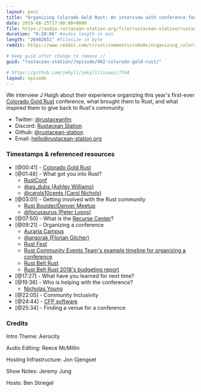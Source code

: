 ```yaml
---
layout: post
title: "Organizing Colorado Gold Rust: An interview with conference founder J Haigh"
date: 2019-08-25T17:00:00+0000
file: https://audio.rustacean-station.org/file/rustacean-station/rustacean-station-e002-colorado-gold-rust.mp3
duration: "0:28:06" #audio length in min
length: "26982651" #filesize in byte
reddit: https://www.reddit.com/r/rust/comments/cvbe9x/organizing_colorado_gold_rust_an_interview_with/

# keep guid after change to remove //
guid: "rustacean-station//episode/002-colorado-gold-rust/"

# https://github.com/jekyll/jekyll/issues/7744
layout: episode
---
```


We interview J Haigh about their experience organizing this year's first-ever [Colorado Gold Rust](https://www.cogoldrust.com/) conference, what brought them to Rust, and what inspired them to give back to Rust's community. 

 - Twitter: [@rustaceanfm](https://twitter.com/rustaceanfm)
 - Discord: [Rustacean Station](https://discord.gg/cHc3Gyc)
 - Github: [@rustacean-station](https://github.com/rustacean-station/)
 - Email: [hello@rustacean-station.org](mailto:hello@rustacean-station.org)

### Timestamps & referenced resources

* [@00:41] - [Colorado Gold Rust](https://www.cogoldrust.com/)
* [@01:48] - What got you into Rust?
  * [RustConf](https://rustconf.com/)
  * [@ag_dubs (Ashley Williams)](https://twitter.com/ag_dubs)
  * [@carols10cents (Carol Nichols)](https://twitter.com/carols10cents)
* [@03:01] - Getting involved with the Rust community
  * [Rust Boulder/Denver Meetup](https://www.meetup.com/Rust-Boulder-Denver/)
  * [@focusaurus (Peter Lyons)](https://twitter.com/focusaurus)
* [@07:50] - What is the [Recurse Center](https://www.recurse.com/)?
* [@09:21] - Organizing a conference
  * [Auraria Campus](https://www.ahec.edu/)
  * [@argorak (Florian Gilcher)](https://twitter.com/Argorak)
  * [Rust Fest](https://www.rustfest.eu)
  * [Rust Community Events Team's example timeline for organizing a conference](https://github.com/rust-community/events-team/blob/master/guidelines/timeline.md)
  * [Rust Belt Rust](https://www.rust-belt-rust.com/) 
  * [Rust Belt Rust 2018's budgeting report](https://www.integer32.com/2018/11/29/2018-rust-belt-rust-finance-report.html)
* [@17:27] - What have you learned for next time?
* [@19:36] - Who is helping with the conference?
  * [Nicholas Young](https://www.secretfader.com/)
* [@22:05] - Community Inclusivity
* [@24:44] - [CFP software](https://github.com/rubycentral/cfp-app)
* [@25:34] - Finding a venue for a conference

### Credits

Intro Theme: Aerocity

Audio Editing: Reece McMillin

Hosting Infrastructure: Jon Gjengset

Show Notes: Jeremy Jung

Hosts: Ben Striegel
